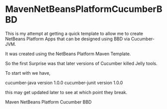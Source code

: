 # MavenNetBeansPlatformCucumberBBD

This is my attempt at getting a quick template to allow me to create NetBeans Platform Apps that can be designed using BBD via Cucumber-JVM.

It was created using the NetBeans Platform Maven Template.

So the first Surprise was that later versions of Cucumber killed Jelly tools.

To start with we have,

cucumber-java version 1.0.0
cucumber-junit version 1.0.0

this may get updated later to see at which point they break.  

Maven 
NetBeans Platform 
Cucumber 
BBD
